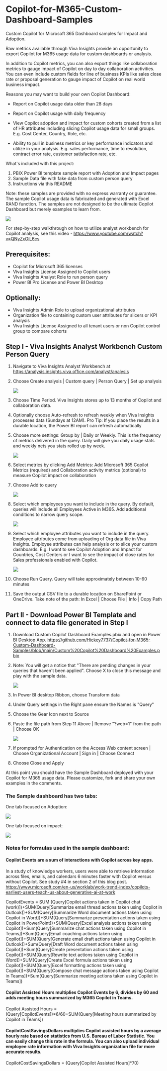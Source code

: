 # Copilot-for-M365-Custom-Dashboard-Samples
Custom Copilot for Microsoft 365 Dashboard samples for Impact and Adoption.

Raw metrics available through Viva Insights provide an opportunity to export Copilot for M365 usage data for custom dashboards or analysis.

In addition to Copilot metrics, you can also export things like collaboration metrics to gauge impact of Copilot on day to day collaboration activities.  You can even include custom fields for line of business KPIs like sales close rate or proposal generation to gauge impact of Copilot on real world business impact.

Reasons you may want to build your own Copilot Dashboard:

* Report on Copilot usage data older than 28 days

* Report on Copilot usage with daily frequency

* View Copilot adoption and impact for custom cohorts created from a list of HR attributes including slicing Copilot usage data for small groups. E.g. Cost Center, Country, Role, etc.

* Ability to pull in business metrics or key performance indicators and utilize in your analysis.  E.g. sales performance, time to resolution, contract error rate, customer satisfaction rate, etc.

What's included with this project:
   1. PBIX Power BI template sample report with Adoption and Impact pages
   2. Sample Data file with fake data from custom person query
   3. Instructions via this README

Note:  these samples are provided with no express warranty or guarantee.  The sample Copilot usage data is fabricated and generated with Excel RAND function.  The samples are not designed to be the ultimate Copilot Dashboard but merely examples to learn from.

   ![](https://github.com/Hickey7737/Copilot-for-M365-Custom-Dashboard-Samples/blob/main/video.jpg)
   
For step-by-step walkthrough on how to utilize analyst workbench for Copilot analysis, see this video - https://www.youtube.com/watch?v=QNyZxOiL6cs

## Prerequisites:
* Copilot for Microsoft 365 licenses 
* Viva Insights License Assigned to Copilot users
* Viva Insights Analyst Role to run person query
* Power BI Pro License and Power BI Desktop
  
## Optionally:
* Viva Insights Admin Role to upload organizational attributes
* Organization file to containing custom user attributes for slicers or KPI analysis
* Viva Insights License Assigned to all tenant users or non Copilot control group to compare cohorts


## Step I - Viva Insights Analyst Workbench Custom Person Query 

1. Navigate to Viva Insights Analyst Workbench at https://analysis.insights.viva.office.com/analyst/analysis
2. Choose Create analysis | Custom query | Person Query | Set up analysis

   ![](https://github.com/Hickey7737/Copilot-for-M365-Custom-Dashboard-Samples/blob/main/createanalysis.jpg)
   
3. Choose Time Period.  Viva Insights stores up to 13 months of Copilot and collaboration data.  
4. Optionally choose Auto-refresh to refresh weekly when Viva Insights processes data (Sundays at 12AM).  Pro Tip: If you place the results in a durable location, the Power BI report can refresh automatically
5. Choose more settings:  Group by | Daily or Weekly.  This is the frequency of metrics delivered in the query.  Daily will give you daily usage stats and weekly nets you stats rolled up by week.

   ![](https://github.com/Hickey7737/Copilot-for-M365-Custom-Dashboard-Samples/blob/main/queryoptions.jpg)
   
6. Select metrics by clicking Add Metrics:  Add Microsoft 365 Copilot Metrics (required) and Collaboration activity metrics (optional) to measure Copilot impact on collaboration
7. Choose Add to query

   ![](https://github.com/Hickey7737/Copilot-for-M365-Custom-Dashboard-Samples/blob/main/select%20metrics.jpg)
    
8. Select which employees you want to include in the query.  By default, queries will include all Employees Active in M365.  Add additional conditions to narrow query scope.

   ![](https://github.com/Hickey7737/Copilot-for-M365-Custom-Dashboard-Samples/blob/main/select%20emps.jpg)

9. Select which employee attributes you want to include in the query.  Employee attributes come from uploading of Org data file in Viva Insights.  Employee attributes can help analysis or to slice your custom dashboards.  E.g. I want to see Copilot Adoption and Impact for Countries, Cost Centers or I want to see the impact of close rates for Sales professionals enabled with Copilot.

   ![](https://github.com/Hickey7737/Copilot-for-M365-Custom-Dashboard-Samples/blob/main/emp%20attribs.jpg)

10. Choose Run Query.  Query will take approximately between 10-60 minutes
11. Save the output CSV file to a durable location on SharePoint or OneDrive.  Take note of the path: In Excel | Choose File | Info | Copy Path 

## Part II - Download Power BI Template and connect to data file generated in Step I

1. Download Custom Copilot Dashboard Examples.pbix and open in Power BI Desktop App.  https://github.com/Hickey7737/Copilot-for-M365-Custom-Dashboard-Samples/blob/main/Custom%20Copilot%20Dashboard%20Examples.pbix
2. Note: You will get a notice that "There are pending changes in your queries that haven't been applied".  Choose X to close this message and play with the sample data.

   ![](https://github.com/Hickey7737/Copilot-for-M365-Custom-Dashboard-Samples/blob/main/Apply%20changes.jpg)

4.	In Power BI desktop Ribbon, choose Transform data
5.	Under Query settings in the Right pane ensure the Names is "Query"
6.	Choose the Gear Icon next to Source
7.	Paste the file path from Step 11 Above | Remove "?web=1" from the path | Choose OK

  	![](https://github.com/Hickey7737/Copilot-for-M365-Custom-Dashboard-Samples/blob/main/data%20source.jpg)
   
7.	If prompted for Authentication on the Access Web content screen | Choose Organizational Account | Sign in | Choose Connect
8.	Choose Close and Apply

At this point you should have the Sample Dashboard deployed with your Copilot for M365 usage data.  Please customize, fork and share your own examples in the comments.

### The Sample dashboard has two tabs:

One tab focused on Adoption:

   ![](https://github.com/Hickey7737/Copilot-for-M365-Custom-Dashboard-Samples/blob/main/adoption.jpg)

One tab focused on impact:

   ![](https://github.com/Hickey7737/Copilot-for-M365-Custom-Dashboard-Samples/blob/main/impact.jpg)

### Notes for formulas used in the sample dashboard:

#### Copilot Events are a sum of interactions with Copilot across key apps.  

In a study of knowledge workers, users were able to retrieve information across files, emails, and calendars 6 minutes faster with Copilot versus without Copilot. See study #4 in section 2 of this blog post. https://www.microsoft.com/en-us/worklab/work-trend-index/copilots-earliest-users-teach-us-about-generative-ai-at-work

CopilotEvents = SUM (Query[Copilot actions taken in Copilot chat (work)])+SUM(Query[Summarize email thread actions taken using Copilot in Outlook])+SUM(Query[Summarize Word document actions taken using Copilot in Word])+SUM(Query[Summarize presentation actions taken using Copilot in PowerPoint])+SUM(Query[Excel analysis actions taken using Copilot])+Sum(Query[Summarize chat actions taken using Copilot in Teams])+Sum(Query[Email coaching actions taken using Copilot])+SUM(Query[Generate email draft actions taken using Copilot in Outlook])+Sum(Query[Draft Word document actions taken using Copilot])+Sum(Query[Create presentation actions taken using Copilot])+SUM(Query[Rewrite text actions taken using Copilot in Word])+SUM(Query[Create Excel formula actions taken using Copilot])+SUM(Query[Excel formatting actions taken using Copilot])+SUM(Query[Compose chat message actions taken using Copilot in Teams])+Sum(Query[Summarize meeting actions taken using Copilot in Teams])

#### Copilot Assisted Hours multiplies Copilot Events by 6, divides by 60 and adds meeting hours summarized by M365 Copilot in Teams.

Copilot Assisted Hours = (Query[CopilotEvents])*6/60+SUM(Query[Meeting hours summarized by Copilot in Teams])

#### CopilotCostSavingsDollars multiplies Copilot assisted hours by a average hourly rate based on statistics from U.S. Bureau of Labor Statistic.  You can easily change this rate in the formula.  You can also upload individual employee rate information with Viva Insights organization file for more accurate results.

CopilotCostSavingsDollars = (Query[Copilot Assisted Hours]*70)
